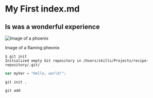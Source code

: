 # My First index.md 
## Is was a wonderful experience 
![Image of a phoenix ](https://cdn.vectorstock.com/i/preview-1x/81/69/phoenix-bird-on-fire-vector-32108169.jpg)

Image of a flaming pheonix
```
$ git init
Initialized empty Git repository in /Users/skills/Projects/recipe-repository/.git/
```

``` javascript
var myVar = "Hello, world!";
```
```
git init .
```
```
git add
```


